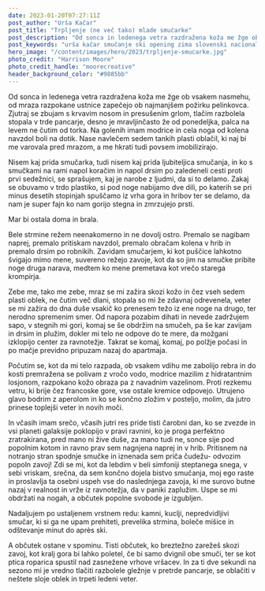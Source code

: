 ```yaml
---
date: 2023-01-20T07:27:11Z
post_author: "Urša Kačar"
post_title: "Trpljenje (ne več tako) mlade smučarke"
post_description: "Od sonca in ledenega vetra razdražena koža me žge ob vsakem nasmehu, od mraza razpokane ustnice zapečejo ob najmanjšem požirku pelinkovca. Zjutraj se zbujam s krvavim nosom in presušenim grlom, tlačim razbolela stopala v trde pancarje, desno je mravljinčasto že od ponedeljka, palca na levem ne čutim od torka."
post_keywords: "urša kačar smučanje ski opening zima slovenski nacionalni šport"
hero_image: "/content/images/hero/2023/trpljenje-smucarke.jpg"
photo_credit: "Harrison Moore"
photo_credit_handle: "moorecreative"
header_background_color: "#9885bb"
---
```


Od sonca in ledenega vetra razdražena koža me žge ob vsakem nasmehu, od mraza razpokane ustnice zapečejo ob najmanjšem požirku pelinkovca. Zjutraj se zbujam s krvavim nosom in presušenim grlom, tlačim razbolela stopala v trde pancarje, desno je mravljinčasto že od ponedeljka, palca na levem ne čutim od torka. Na golenih imam modrice in cela noga od kolena navzdol boli na dotik. Nase navlečem sedem tankih plasti oblačil, ki naj bi me varovala pred mrazom, a me hkrati tudi povsem imobilizirajo.

Nisem kaj prida smučarka, tudi nisem kaj prida ljubiteljica smučanja, in ko s smučkami na rami napol koračim in napol drsim po zaledeneli cesti proti prvi sedežnici, se sprašujem, kaj je narobe z ljudmi, da si to delamo. Zakaj se obuvamo v trdo plastiko, si pod noge nabijamo dve dili, po katerih se pri minus desetih stopinjah spuščamo iz vrha gora in hribov ter se delamo, da nam je super fajn ko nam gorijo stegna in zmrzujejo prsti.

Mar bi ostala doma in brala.

Bele strmine režem neenakomerno in ne dovolj ostro. Premalo se nagibam naprej, premalo pritiskam navzdol, premalo obračam kolena v hrib in premalo drsim po robnikih. Zavidam smučarjem, ki kot puščice lahkotno švigajo mimo mene, suvereno režejo zavoje, kot da so jim na smučke pribite noge druga narava, medtem ko mene premetava kot vrečo starega krompirja.

Zebe me, tako me zebe, mraz se mi zažira skozi kožo in čez vseh sedem plasti oblek, ne čutim več dlani, stopala so mi že zdavnaj odrevenela, veter se mi zažira do dna duše vsakič ko prenesem težo iz ene noge na drugo, ter nerodno spremenim smer. Od napora pozabim dihati in nevede zadržujem sapo, v stegnih mi gori, komaj se še obdržim na smučeh, pa še kar zavijam in drsim in plužim, dokler mi telo ne odpove do te mere, da možgani izklopijo center za ravnotežje. Takrat se komaj, komaj, po polžje počasi in po mačje previdno pripuzam nazaj do apartmaja.

Počutim se, kot da mi telo razpada, ob vsakem vdihu me zabolijo rebra in do kosti premražena se polivam z vročo vodo, modrice mazilim z hidratantnim losjonom, razpokano kožo obraza pa z navadnim vazelinom. Proti rezkemu vetru, ki brije čez francoske gore, vse ostale kremice odpovejo. Utrujeno glavo bodrim z aperolom in ko se končno zložim v posteljo, molim, da jutro prinese toplejši veter in novih moči.

In včasih imam srečo, včasih jutri res pride tisti čarobni dan, ko se zvezde in vsi planeti galaksije poklopijo v pravi ravnini, ko je proga perfektno zratrakirana, pred mano ni žive duše, za mano tudi ne, sonce sije pod popolnim kotom in ravno prav sem nagnjena naprej in v hrib. Pritisnem na notranjo stran spodnje smučke in iznenada sem priča čudežu- odvozim popoln zavoj! Zdi se mi, kot da lebdim v beli simfoniji steptanega snega, v sebi vriskam, srečna, da sem končno dojela bistvo smučanja, moj ego raste in proslavlja ta osebni uspeh vse do naslednjega zavoja, ki me surovo butne nazaj v realnost in vrže iz ravnotežja, da v paniki zaplužim. Uspe se mi obdržati na nogah, a občutek popolne svobode je izgubljen.

Nadaljujem po ustaljenem vrstnem redu: kamni, kuclji, nepredvidljivi smučar, ki si ga ne upam prehiteti, prevelika strmina, boleče mišice in odštevanje minut do après ski.

A občutek ostane v spominu. Tisti občutek, ko breztežno zarežeš skozi zavoj, kot kralj gora bi lahko poletel, če bi samo dvignil obe smuči, ter se kot ptica roparica spustil nad zasnežene vrhove vršacev. In za ti dve sekundi na sezono mi je vredno tlačiti razbolele gležnje v pretrde pancarje, se oblačiti v neštete sloje oblek in trpeti ledeni veter.
